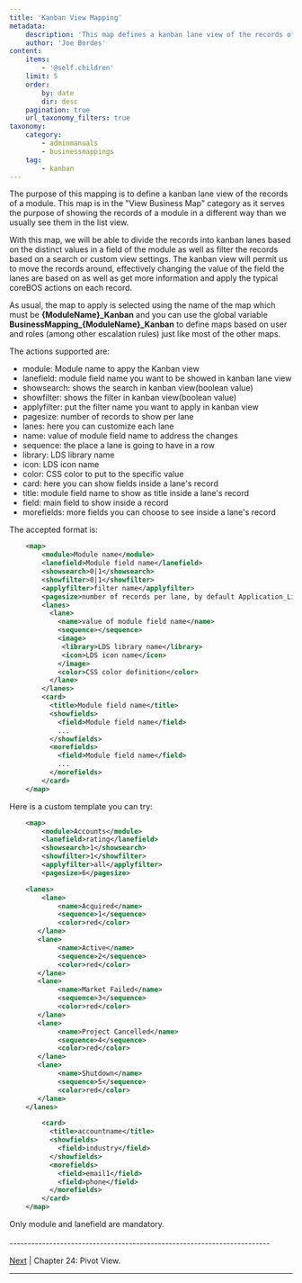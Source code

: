 ```yaml
---
title: 'Kanban View Mapping'
metadata:
    description: 'This map defines a kanban lane view of the records of a module.'
    author: 'Joe Bordes'
content:
    items:
        - '@self.children'
    limit: 5
    order:
        by: date
        dir: desc
    pagination: true
    url_taxonomy_filters: true
taxonomy:
    category:
        - adminmanuals
        - businessmappings
    tag:
        - kanban
---
```


The purpose of this mapping is to define a kanban lane view of the
records of a module. This map is in the "View Business Map" category as
it serves the purpose of showing the records of a module in a different
way than we usually see them in the list view.

With this map, we will be able to divide the records into kanban lanes
based on the distinct values in a field of the module as well as filter
the records based on a search or custom view settings. The kanban view
will permit us to move the records around, effectively changing the
value of the field the lanes are based on as well as get more
information and apply the typical coreBOS actions on each record.

As usual, the map to apply is selected using the name of the map which
must be **{ModuleName}\_Kanban** and you can use the global variable
**BusinessMapping\_{ModuleName}\_Kanban** to define maps based on user
and roles (among other escalation rules) just like most of the other
maps.

The actions supported are:

-   module: Module name to appy the Kanban view
-   lanefield: module field name you want to be showed in kanban lane
    view
-   showsearch: shows the search in kanban view(boolean value)
-   showfilter: shows the filter in kanban view(boolean value)
-   applyfilter: put the filter name you want to apply in kanban view
-   pagesize: number of records to show per lane
-   lanes: here you can customize each lane
-   name: value of module field name to address the changes
-   sequence: the place a lane is going to have in a row
-   library: LDS library name
-   icon: LDS icon name
-   color: CSS color to put to the specific value
-   card: here you can show fields inside a lane's record
-   title: module field name to show as title inside a lane's record
-   field: main field to show inside a record
-   morefields: more fields you can choose to see inside a lane's record

The accepted format is:
```xml
    <map>
        <module>Module name</module>
        <lanefield>Module field name</lanefield>
        <showsearch>0|1</showsearch>
        <showfilter>0|1</showfilter>
        <applyfilter>filter name</applyfilter>
        <pagesize>number of records per lane, by default Application_ListView_PageSize</pagesize>
        <lanes>
          <lane>
            <name>value of module field name</name>
            <sequence></sequence>
            <image>
             <library>LDS library name</library>
             <icon>LDS icon name</icon>
            </image>
            <color>CSS color definition</color>
          </lane>
        </lanes>
        <card>
          <title>Module field name</title>
          <showfields>
            <field>Module field name</field>
            ...
          </showfields>
          <morefields>
            <field>Module field name</field>
            ...
          </morefields>
        </card>
    </map>
```
Here is a custom template you can try:
```xml
    <map>
        <module>Accounts</module>
        <lanefield>rating</lanefield>
        <showsearch>1</showsearch>
        <showfilter>1</showfilter>
        <applyfilter>all</applyfilter>
        <pagesize>6</pagesize>

    <lanes>
        <lane>
            <name>Acquired</name>
            <sequence>1</sequence>
            <color>red</color>
       </lane>
       <lane>
            <name>Active</name>
            <sequence>2</sequence>
            <color>red</color>
       </lane>
       <lane>
            <name>Market Failed</name>
            <sequence>3</sequence>
            <color>red</color>
       </lane>
       <lane>
            <name>Project Cancelled</name>
            <sequence>4</sequence>
            <color>red</color>
       </lane>
       <lane>
            <name>Shutdown</name>
            <sequence>5</sequence>
            <color>red</color>
       </lane>
    </lanes>

        <card>
          <title>accountname</title>
          <showfields>
            <field>industry</field>
          </showfields>
          <morefields>
            <field>email1</field>
            <field>phone</field>
          </morefields>
        </card>
    </map>
```

<div class="notices blue">
Only module and lanefield are mandatory.
</div>

<br>
------------------------------------------------------------------------

[Next](../21.pivot) | Chapter 24: Pivot View.

------------------------------------------------------------------------